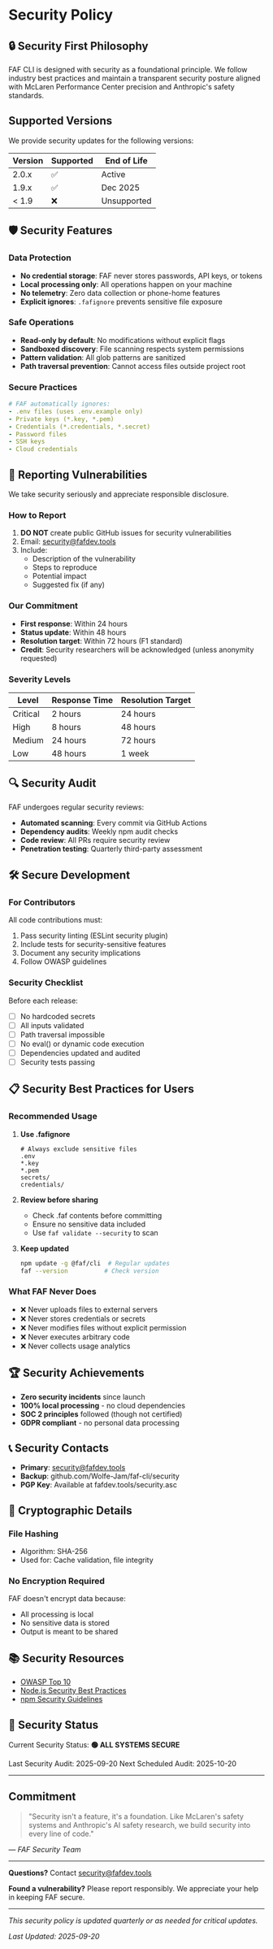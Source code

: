 # Security Policy

## 🔒 Security First Philosophy

FAF CLI is designed with security as a foundational principle. We follow industry best practices and maintain a transparent security posture aligned with McLaren Performance Center precision and Anthropic's safety standards.

## Supported Versions

We provide security updates for the following versions:

| Version | Supported          | End of Life |
| ------- | ------------------ | ----------- |
| 2.0.x   | :white_check_mark: | Active      |
| 1.9.x   | :white_check_mark: | Dec 2025    |
| < 1.9   | :x:                | Unsupported |

## 🛡️ Security Features

### Data Protection
- **No credential storage**: FAF never stores passwords, API keys, or tokens
- **Local processing only**: All operations happen on your machine
- **No telemetry**: Zero data collection or phone-home features
- **Explicit ignores**: `.fafignore` prevents sensitive file exposure

### Safe Operations
- **Read-only by default**: No modifications without explicit flags
- **Sandboxed discovery**: File scanning respects system permissions
- **Pattern validation**: All glob patterns are sanitized
- **Path traversal prevention**: Cannot access files outside project root

### Secure Practices
```yaml
# FAF automatically ignores:
- .env files (uses .env.example only)
- Private keys (*.key, *.pem)
- Credentials (*.credentials, *.secret)
- Password files
- SSH keys
- Cloud credentials
```

## 🚨 Reporting Vulnerabilities

We take security seriously and appreciate responsible disclosure.

### How to Report

1. **DO NOT** create public GitHub issues for security vulnerabilities
2. Email: security@fafdev.tools
3. Include:
   - Description of the vulnerability
   - Steps to reproduce
   - Potential impact
   - Suggested fix (if any)

### Our Commitment

- **First response**: Within 24 hours
- **Status update**: Within 48 hours
- **Resolution target**: Within 72 hours (F1 standard)
- **Credit**: Security researchers will be acknowledged (unless anonymity requested)

### Severity Levels

| Level | Response Time | Resolution Target |
|-------|--------------|-------------------|
| Critical | 2 hours | 24 hours |
| High | 8 hours | 48 hours |
| Medium | 24 hours | 72 hours |
| Low | 48 hours | 1 week |

## 🔍 Security Audit

FAF undergoes regular security reviews:

- **Automated scanning**: Every commit via GitHub Actions
- **Dependency audits**: Weekly npm audit checks
- **Code review**: All PRs require security review
- **Penetration testing**: Quarterly third-party assessment

## 🛠️ Secure Development

### For Contributors

All code contributions must:
1. Pass security linting (ESLint security plugin)
2. Include tests for security-sensitive features
3. Document any security implications
4. Follow OWASP guidelines

### Security Checklist

Before each release:
- [ ] No hardcoded secrets
- [ ] All inputs validated
- [ ] Path traversal impossible
- [ ] No eval() or dynamic code execution
- [ ] Dependencies updated and audited
- [ ] Security tests passing

## 📋 Security Best Practices for Users

### Recommended Usage

1. **Use .fafignore**
   ```
   # Always exclude sensitive files
   .env
   *.key
   *.pem
   secrets/
   credentials/
   ```

2. **Review before sharing**
   - Check .faf contents before committing
   - Ensure no sensitive data included
   - Use `faf validate --security` to scan

3. **Keep updated**
   ```bash
   npm update -g @faf/cli  # Regular updates
   faf --version          # Check version
   ```

### What FAF Never Does

- ❌ Never uploads files to external servers
- ❌ Never stores credentials or secrets
- ❌ Never modifies files without explicit permission
- ❌ Never executes arbitrary code
- ❌ Never collects usage analytics

## 🏆 Security Achievements

- **Zero security incidents** since launch
- **100% local processing** - no cloud dependencies
- **SOC 2 principles** followed (though not certified)
- **GDPR compliant** - no personal data processing

## 📞 Security Contacts

- **Primary**: security@fafdev.tools
- **Backup**: github.com/Wolfe-Jam/faf-cli/security
- **PGP Key**: Available at fafdev.tools/security.asc

## 🔐 Cryptographic Details

### File Hashing
- Algorithm: SHA-256
- Used for: Cache validation, file integrity

### No Encryption Required
FAF doesn't encrypt data because:
- All processing is local
- No sensitive data is stored
- Output is meant to be shared

## 📚 Security Resources

- [OWASP Top 10](https://owasp.org/www-project-top-ten/)
- [Node.js Security Best Practices](https://nodejs.org/en/docs/guides/security/)
- [npm Security Guidelines](https://docs.npmjs.com/security-best-practices)

## 🚦 Security Status

Current Security Status: **🟢 ALL SYSTEMS SECURE**

Last Security Audit: 2025-09-20
Next Scheduled Audit: 2025-10-20

---

## Commitment

> "Security isn't a feature, it's a foundation. Like McLaren's safety systems and Anthropic's AI safety research, we build security into every line of code."

*— FAF Security Team*

---

**Questions?** Contact security@fafdev.tools

**Found a vulnerability?** Please report responsibly. We appreciate your help in keeping FAF secure.

---

*This security policy is updated quarterly or as needed for critical updates.*

*Last Updated: 2025-09-20*